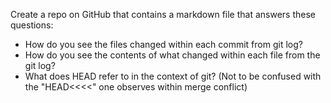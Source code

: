 Create a repo on GitHub that contains a markdown file that answers these questions:
* How do you see the files changed within each commit from git log?
* How do you see the contents of what changed within each file from the git log?
* What does HEAD refer to in the context of git? (Not to be confused with the "HEAD<<<<" one observes within merge conflict)


